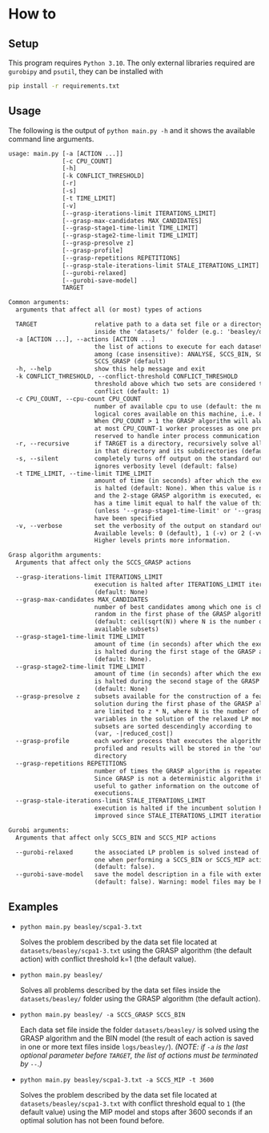 # How to

## Setup
This program requires `Python 3.10`.
The only external libraries required are `gurobipy` and `psutil`, they can be installed with

```bash
pip install -r requirements.txt
```

## Usage

The following is the output of `python main.py -h` and it shows the available command line arguments.

```txt
usage: main.py [-a [ACTION ...]]
               [-c CPU_COUNT]
               [-h]
               [-k CONFLICT_THRESHOLD]
               [-r]
               [-s]
               [-t TIME_LIMIT]
               [-v]
               [--grasp-iterations-limit ITERATIONS_LIMIT]
               [--grasp-max-candidates MAX_CANDIDATES]
               [--grasp-stage1-time-limit TIME_LIMIT]
               [--grasp-stage2-time-limit TIME_LIMIT]
               [--grasp-presolve z]
               [--grasp-profile]
               [--grasp-repetitions REPETITIONS]
               [--grasp-stale-iterations-limit STALE_ITERATIONS_LIMIT]
               [--gurobi-relaxed]
               [--gurobi-save-model]
               TARGET

Common arguments:
  arguments that affect all (or most) types of actions

  TARGET                relative path to a data set file or a directory thereof
                        inside the 'datasets/' folder (e.g.: 'beasley/dataset.txt')
  -a [ACTION ...], --actions [ACTION ...]
                        the list of actions to execute for each dataset, chosen
                        among (case insensitive): ANALYSE, SCCS_BIN, SCCS_MIP,
                        SCCS_GRASP (default)
  -h, --help            show this help message and exit
  -k CONFLICT_THRESHOLD, --conflict-threshold CONFLICT_THRESHOLD
                        threshold above which two sets are considered to be in
                        conflict (default: 1)
  -c CPU_COUNT, --cpu-count CPU_COUNT
                        number of available cpu to use (default: the number of
                        logical cores available on this machine, i.e. 8).
                        When CPU_COUNT > 1 the GRASP algorithm will always use
                        at most CPU_COUNT-1 worker processes as one process is
                        reserved to handle inter process communication
  -r, --recursive       if TARGET is a directory, recursively solve all instances
                        in that directory and its subdirectories (default: false)
  -s, --silent          completely turns off output on the standard output and
                        ignores verbosity level (default: false)
  -t TIME_LIMIT, --time-limit TIME_LIMIT
                        amount of time (in seconds) after which the execution
                        is halted (default: None). When this value is not none
                        and the 2-stage GRASP algorithm is executed, each stage
                        has a time limit equal to half the value of this argument
                        (unless '--grasp-stage1-time-limit' or '--grasp-stage2-time-limit')
                        have been specified
  -v, --verbose         set the verbosity of the output on standard output.
                        Available levels: 0 (default), 1 (-v) or 2 (-vv).
                        Higher levels prints more information.

Grasp algorithm arguments:
  Arguments that affect only the SCCS_GRASP actions

  --grasp-iterations-limit ITERATIONS_LIMIT
                        execution is halted after ITERATIONS_LIMIT iterations
                        (default: None)
  --grasp-max-candidates MAX_CANDIDATES
                        number of best candidates among which one is chosen at
                        random in the first phase of the GRASP algorithm
                        (default: ceil(sqrt(N)) where N is the number of
                        available subsets)
  --grasp-stage1-time-limit TIME_LIMIT
                        amount of time (in seconds) after which the execution
                        is halted during the first stage of the GRASP algorithm
                        (default: None).
  --grasp-stage2-time-limit TIME_LIMIT
                        amount of time (in seconds) after which the execution
                        is halted during the second stage of the GRASP algorithm
                        (default: None)
  --grasp-presolve z    subsets available for the construction of a feasible
                        solution during the first phase of the GRASP algorithm
                        are limited to z * N, where N is the number of non-zero
                        variables in the solution of the relaxed LP model and
                        subsets are sorted descendingly according to
                        (var, -|reduced_cost|)
  --grasp-profile       each worker process that executes the algorithm will be
                        profiled and results will be stored in the 'output/logs/'
                        directory
  --grasp-repetitions REPETITIONS
                        number of times the GRASP algorithm is repeated (default: 1).
                        Since GRASP is not a deterministic algorithm it can be
                        useful to gather information on the outcome of multiple
                        executions.
  --grasp-stale-iterations-limit STALE_ITERATIONS_LIMIT
                        execution is halted if the incumbent solution has not
                        improved since STALE_ITERATIONS_LIMIT iterations (default: 50)

Gurobi arguments:
  Arguments that affect only SCCS_BIN and SCCS_MIP actions

  --gurobi-relaxed      the associated LP problem is solved instead of the integer
                        one when performing a SCCS_BIN or SCCS_MIP action
                        (default: false).
  --gurobi-save-model   save the model description in a file with extension '.lp'
                        (default: false). Warning: model files may be huge (>1GB)
```

## Examples

  * `python main.py beasley/scpa1-3.txt`

    Solves the problem described by the data set file located at `datasets/beasley/scpa1-3.txt` using the GRASP algorithm (the default action) with conflict threshold k=1 (the default value).

  * `python main.py beasley/`

    Solves all problems described by the data set files inside the `datasets/beasley/` folder using the GRASP algorithm (the default action).

  * `python main.py beasley/ -a SCCS_GRASP SCCS_BIN`

    Each data set file inside the folder `datasets/beasley/` is solved using the GRASP algorithm and the BIN model (the result of each action is saved in one or more text files inside `logs/beasley/`).
    *(NOTE: if `-a` is the last optional parameter before `TARGET`, the list of actions must be terminated by ` -- `.)*

  * `python main.py beasley/scpa1-3.txt -a SCCS_MIP -t 3600`

    Solves the problem described by the data set file located at `datasets/beasley/scpa1-3.txt` with conflict threshold equal to `1` (the default value) using the MIP model and stops after 3600 seconds if an optimal solution has not been found before.
